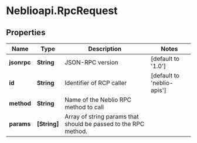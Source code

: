 # Neblioapi.RpcRequest

## Properties
Name | Type | Description | Notes
------------ | ------------- | ------------- | -------------
**jsonrpc** | **String** | JSON-RPC version | [default to &#39;1.0&#39;]
**id** | **String** | Identifier of RCP caller | [default to &#39;neblio-apis&#39;]
**method** | **String** | Name of the Neblio RPC method to call | 
**params** | **[String]** | Array of string params that should be passed to the RPC method. | 


